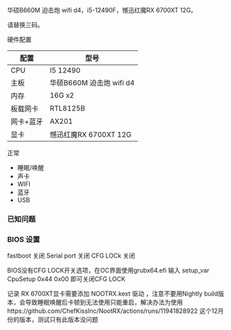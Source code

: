 
华硕B660M 迫击炮 wifi d4，i5-12490F，憾迅红魔RX 6700XT 12G。

请替换三码。

硬件配置

|  配置|  型号|
|---|---|
|  CPU| I5 12490 |
|  主板| 华硕B660M 迫击炮 wifi d4 |
|  内存|  16G x2 |
|  板载网卡|  RTL8125B|
|  网卡+蓝牙| AX201 |
|  显卡| 憾迅红魔RX 6700XT 12G |

正常
- 睡眠/唤醒
- 声卡
- WIFI
- 蓝牙
- USB
### 已知问题


### BIOS 设置
fastboot 关闭
Serial port 关闭
CFG LOCk 关闭

BIOS没有CFG LOCK开关选项，在OC界面使用grubx64.efi 输入 setup_var CpuSetup 0x44 0x00
即可关闭CFG LOCK




记录
RX 6700XT显卡需要添加 NOOTRX.kext 驱动 ，注意不要用Nightly build版本，会导致睡眠唤醒后卡顿到无法使用只能重启，解决办法为使用https://github.com/ChefKissInc/NootRX/actions/runs/11941828922 这个12月份的版本，测试只有此版本没问题
